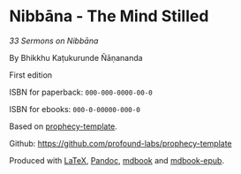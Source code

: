 Nibbāna - The Mind Stilled
==============

*33 Sermons on Nibbāna*

By Bhikkhu Kaṭukurunde Ñāṇananda

First edition

ISBN for paperback: `000-000-0000-00-0`

ISBN for ebooks: `000-0-00000-000-0`

Based on [prophecy-template].

Github: <https://github.com/profound-labs/prophecy-template>

Produced with [LaTeX], [Pandoc], [mdbook] and [mdbook-epub].

[prophecy-template]: https://github.com/profound-labs/prophecy-template

[LaTeX]: http://latex-project.org/

[mdbook]: https://rust-lang.github.io/mdBook/

[mdbook-epub]: https://github.com/Michael-F-Bryan/mdbook-epub

[Pandoc]: http://pandoc.org/

